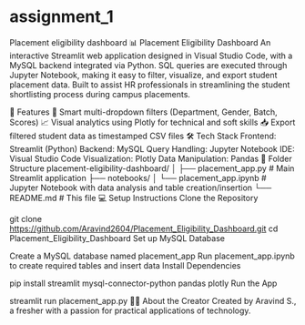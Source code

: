 # assignment_1
Placement eligibility dashboard 
📊 Placement Eligibility Dashboard An interactive Streamlit web application designed in Visual Studio Code, with a MySQL backend integrated via Python. SQL queries are executed through Jupyter Notebook, making it easy to filter, visualize, and export student placement data. Built to assist HR professionals in streamlining the student shortlisting process during campus placements.

🚀 Features 🎯 Smart multi-dropdown filters (Department, Gender, Batch, Scores) 📈 Visual analytics using Plotly for technical and soft skills 📥 Export filtered student data as timestamped CSV files 🛠️ Tech Stack Frontend: Streamlit (Python) Backend: MySQL Query Handling: Jupyter Notebook IDE: Visual Studio Code Visualization: Plotly Data Manipulation: Pandas 📁 Folder Structure placement-eligibility-dashboard/ │ ├── placement_app.py # Main Streamlit application
├── notebooks/ │ └── placement_app.ipynb # Jupyter Notebook with data analysis and table creation/insertion └── README.md # This file 💻 Setup Instructions Clone the Repository

git clone https://github.com/Aravind2604/Placement_Eligibility_Dashboard.git cd Placement_Eligibility_Dashboard Set up MySQL Database

Create a MySQL database named placement_app Run placement_app.ipynb to create required tables and insert data Install Dependencies

pip install streamlit mysql-connector-python pandas plotly Run the App

streamlit run placement_app.py 🙋‍♀️ About the Creator Created by Aravind S., a fresher with a passion for practical applications of technology.
